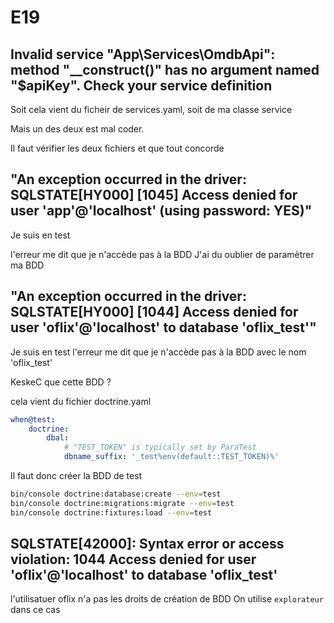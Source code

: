 # E19

## Invalid service "App\Services\OmdbApi": method "__construct()" has no argument named "$apiKey". Check your service definition

Soit cela vient du ficheir de services.yaml, soit de ma classe service

Mais un des deux est mal coder.

Il faut vérifier les deux fichiers et que tout concorde

## "An exception occurred in the driver: SQLSTATE[HY000] [1045] Access denied for user 'app'@'localhost' (using password: YES)"

Je suis en test

l'erreur me dit que je n'accède pas à la BDD
J'ai du oublier de paramètrer ma BDD

## "An exception occurred in the driver: SQLSTATE[HY000] [1044] Access denied for user 'oflix'@'localhost' to database 'oflix_test'"

Je suis en test
l'erreur me dit que je n'accède pas à la BDD avec le nom 'oflix_test'

KeskeC que cette BDD ?

cela vient du fichier doctrine.yaml

```yaml
when@test:
    doctrine:
        dbal:
            # "TEST_TOKEN" is typically set by ParaTest
            dbname_suffix: '_test%env(default::TEST_TOKEN)%'
```

Il faut donc créer la BDD de test

```bash
bin/console doctrine:database:create --env=test
bin/console doctrine:migrations:migrate --env=test
bin/console doctrine:fixtures:load --env=test
```

## SQLSTATE[42000]: Syntax error or access violation: 1044 Access denied for user 'oflix'@'localhost' to database 'oflix_test'

l'utilisatuer oflix n'a pas les droits de création de BDD
On utilise `explorateur` dans ce cas

